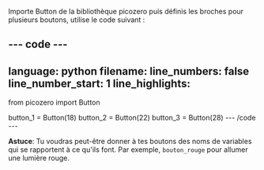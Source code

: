 Importe Button de la bibliothèque picozero puis définis les broches pour plusieurs boutons, utilise le code suivant :

--- code ---
---
language: python filename: line_numbers: false line_number_start: 1
line_highlights:
---
from picozero import Button

button_1 = Button(18) button_2 = Button(22) button_3 = Button(28) --- /code ---

**Astuce**: Tu voudras peut-être donner à tes boutons des noms de variables qui se rapportent à ce qu'ils font. Par exemple, `bouton_rouge` pour allumer une lumière rouge. 
